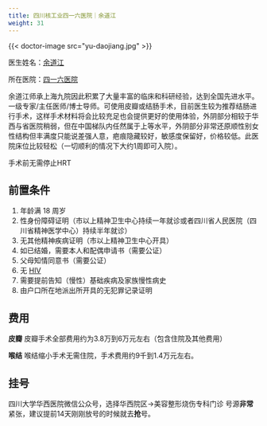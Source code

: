 ```yaml
---
title: 四川核工业四一六医院｜余道江
weight: 31
---
```


{{< doctor-image src="yu-daojiang.jpg" >}}

医生姓名：[余道江](https://www.416h.com/main/teamread/3003.htmll)

所在医院：[四一六医院](https://www.amap.com/place/B001C8N16H)

余道江师承上海九院因此积累了大量丰富的临床和科研经验，达到全国先进水平。一级专家/主任医师/博士导师。可使用皮瓣或结肠手术，目前医生较为推荐结肠进行手术，这样手术材料将会比较充足也会提供更好的使用体验，外阴部分相较于华西与省医院稍弱，但在中国梯队内任然属于上等水平，外阴部分非常还原顺性别女性结构但丰满度只能说差强人意，疤痕隐藏较好，敏感度保留好，价格较低。此医院床位比较轻松（一切顺利的情况下大约1周即可入院）。


手术前无需停止HRT


## 前置条件

1. 年龄满 18 周岁
2. 性身份障碍证明（市以上精神卫生中心持续一年就诊或者四川省人民医院（四川省精神医学中心）持续半年就诊）
3. 无其他精神疾病证明（市以上精神卫生中心开具）
4. 如已结婚，需要本人和配偶申请书（需要公证）
5. 父母知情同意书（需要公证）
6. 无 [HIV](https://zh.wikipedia.org/zh-cn/HIV)
7. 需要提前告知（慢性）基础疾病及家族慢性病史
8. 由户口所在地派出所开具的无犯罪记录证明


## 费用

**皮瓣**
皮瓣手术全部费用约为3.8万到6万元左右（包含住院及其他费用）

**喉结**
喉结缩小手术无需住院，手术费用约9千到1.4万元左右。


## 挂号

   四川大学华西医院微信公众号，选择华西院区→美容整形烧伤专科门诊
   号源**非常**紧张，建议提前14天刚刚放号的时候就去**抢**号。

